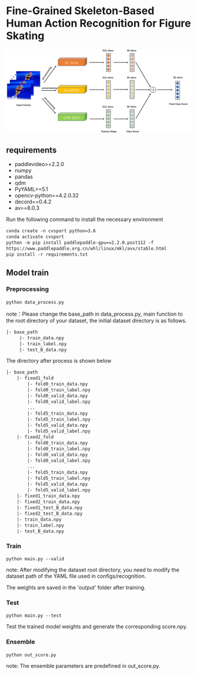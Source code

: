 # Fine-Grained Skeleton-Based Human Action Recognition for Figure Skating

![alt demo](demo.png)

## requirements
* paddlevideo>=2.2.0
* numpy
* pandas
* qdm
* PyYAML>=5.1
* opencv-python==4.2.0.32
* decord==0.4.2
* av==8.0.3

Run the following command to install the necessary environment
```
conda create -n cvsport python=3.6
conda activate cvsport
python -m pip install paddlepaddle-gpu==2.2.0.post112 -f https://www.paddlepaddle.org.cn/whl/linux/mkl/avx/stable.html
pip install -r requirements.txt
```


## Model train

### Preprocessing


```
python data_process.py
```
note：Please change the base_path in data_process.py, main function to the root directory of your dataset, the initial dataset directory is as follows.
```
|- base_path
     |- train_data.npy
     |- train_label.npy
     |- test_B_data.npy     
```
The directory after process is shown below
```
|- base_path
    |- fixed1_fold
        |- fold0_train_data.npy
        |- fold0_train_label.npy
        |- fold0_valid_data.npy
        |- fold0_valid_label.npy
        ...
        |- fold5_train_data.npy
        |- fold5_train_label.npy
        |- fold5_valid_data.npy
        |- fold5_valid_label.npy
    |- fixed2_fold
        |- fold0_train_data.npy
        |- fold0_train_label.npy
        |- fold0_valid_data.npy
        |- fold0_valid_label.npy
        ...
        |- fold5_train_data.npy
        |- fold5_train_label.npy
        |- fold5_valid_data.npy
        |- fold5_valid_label.npy
    |- fixed1_train_data.npy
    |- fixed2_train_data.npy
    |- fixed1_test_B_data.npy       
    |- fixed2_test_B_data.npy       
    |- train_data.npy
    |- train_label.npy
    |- test_B_data.npy     
```

### Train
```
python main.py --valid 
```
note: After modifying the dataset root directory, you need to modify the dataset path of the YAML file used in configs/recognition.

The weights are saved in the 'output' folder after training.

### Test
```
python main.py --test
```
Test the trained model weights and generate the corresponding score.npy.


### Ensemble
```
python out_score.py
```
note: The ensemble parameters are predefined in out_score.py.



